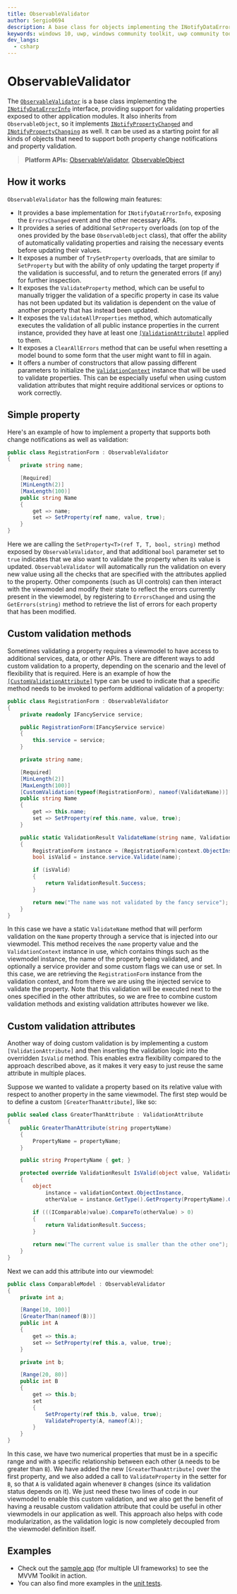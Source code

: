 ```yaml
---
title: ObservableValidator
author: Sergio0694
description: A base class for objects implementing the INotifyDataErrorInfo interface.
keywords: windows 10, uwp, windows community toolkit, uwp community toolkit, uwp toolkit, mvvm, componentmodel, property changed, notification, errors, validate, validation, binding, net core, net standard
dev_langs:
  - csharp
---
```


# ObservableValidator

The [`ObservableValidator`](/dotnet/api/microsoft.toolkit.mvvm.componentmodel.ObservableValidator) is a base class implementing the [`INotifyDataErrorInfo`](/dotnet/api/system.componentmodel.INotifyDataErrorInfo) interface, providing support for validating properties exposed to other application modules. It also inherits from `ObservableObject`, so it implements [`INotifyPropertyChanged`](/dotnet/api/system.componentmodel.inotifypropertychanged) and [`INotifyPropertyChanging`](/dotnet/api/system.componentmodel.inotifypropertychanging) as well. It can be used as a starting point for all kinds of objects that need to support both property change notifications and property validation.

> **Platform APIs:** [ObservableValidator](/dotnet/api/microsoft.toolkit.mvvm.componentmodel.ObservableValidator), [ObservableObject](/dotnet/api/microsoft.toolkit.mvvm.componentmodel.ObservableObject)

## How it works

`ObservableValidator` has the following main features:

- It provides a base implementation for `INotifyDataErrorInfo`, exposing the `ErrorsChanged` event and the other necessary APIs.
- It provides a series of additional `SetProperty` overloads (on top of the ones provided by the base `ObservableObject` class), that offer the ability of automatically validating properties and raising the necessary events before updating their values.
- It exposes a number of `TrySetProperty` overloads, that are similar to `SetProperty` but with the ability of only updating the target property if the validation is successful, and to return the generated errors (if any) for further inspection.
- It exposes the `ValidateProperty` method, which can be useful to manually trigger the validation of a specific property in case its value has not been updated but its validation is dependent on the value of another property that has instead been updated.
- It exposes the `ValidateAllProperties` method, which automatically executes the validation of all public instance properties in the current instance, provided they have at least one [`[ValidationAttribute]`](/dotnet/api/system.componentmodel.dataannotations.validationattribute) applied to them.
- It exposes a `ClearAllErrors` method that can be useful when resetting a model bound to some form that the user might want to fill in again.
- It offers a number of constructors that allow passing different parameters to initialize the [`ValidationContext`](/dotnet/api/system.componentmodel.dataannotations.validationcontext) instance that will be used to validate properties. This can be especially useful when using custom validation attributes that might require additional services or options to work correctly.

## Simple property

Here's an example of how to implement a property that supports both change notifications as well as validation:

```csharp
public class RegistrationForm : ObservableValidator
{
    private string name;

    [Required]
    [MinLength(2)]
    [MaxLength(100)]
    public string Name
    {
        get => name;
        set => SetProperty(ref name, value, true);
    }
}
```

Here we are calling the `SetProperty<T>(ref T, T, bool, string)` method exposed by `ObservableValidator`, and that additional `bool` parameter set to `true` indicates that we also want to validate the property when its value is updated. `ObservableValidator` will automatically run the validation on every new value using all the checks that are specified with the attributes applied to the property. Other components (such as UI controls) can then interact with the viewmodel and modify their state to reflect the errors currently present in the viewmodel, by registering to `ErrorsChanged` and using the `GetErrors(string)` method to retrieve the list of errors for each property that has been modified.

## Custom validation methods

Sometimes validating a property requires a viewmodel to have access to additional services, data, or other APIs. There are different ways to add custom validation to a property, depending on the scenario and the level of flexibility that is required. Here is an example of how the [`[CustomValidationAttribute]`](/dotnet/api/system.componentmodel.dataannotations.customvalidationattribute) type can be used to indicate that a specific method needs to be invoked to perform additional validation of a property:

```csharp
public class RegistrationForm : ObservableValidator
{
    private readonly IFancyService service;

    public RegistrationForm(IFancyService service)
    {
        this.service = service;
    }

    private string name;

    [Required]
    [MinLength(2)]
    [MaxLength(100)]
    [CustomValidation(typeof(RegistrationForm), nameof(ValidateName))]
    public string Name
    {
        get => this.name;
        set => SetProperty(ref this.name, value, true);
    }

    public static ValidationResult ValidateName(string name, ValidationContext context)
    {
        RegistrationForm instance = (RegistrationForm)context.ObjectInstance;
        bool isValid = instance.service.Validate(name);

        if (isValid)
        {
            return ValidationResult.Success;
        }

        return new("The name was not validated by the fancy service");
    }
}
```

In this case we have a static `ValidateName` method that will perform validation on the `Name` property through a service that is injected into our viewmodel. This method receives the `name` property value and the `ValidationContext` instance in use, which contains things such as the viewmodel instance, the name of the property being validated, and optionally a service provider and some custom flags we can use or set. In this case, we are retrieving the `RegistrationForm` instance from the validation context, and from there we are using the injected service to validate the property. Note that this validation will be executed next to the ones specified in the other attributes, so we are free to combine custom validation methods and existing validation attributes however we like.

## Custom validation attributes

Another way of doing custom validation is by implementing a custom `[ValidationAttribute]` and then inserting the validation logic into the overridden `IsValid` method. This enables extra flexibility compared to the approach described above, as it makes it very easy to just reuse the same attribute in multiple places.

Suppose we wanted to validate a property based on its relative value with respect to another property in the same viewmodel. The first step would be to define a custom `[GreaterThanAttribute]`, like so:

```csharp
public sealed class GreaterThanAttribute : ValidationAttribute
{
    public GreaterThanAttribute(string propertyName)
    {
        PropertyName = propertyName;
    }

    public string PropertyName { get; }

    protected override ValidationResult IsValid(object value, ValidationContext validationContext)
    {
        object
            instance = validationContext.ObjectInstance,
            otherValue = instance.GetType().GetProperty(PropertyName).GetValue(instance);

        if (((IComparable)value).CompareTo(otherValue) > 0)
        {
            return ValidationResult.Success;
        }

        return new("The current value is smaller than the other one");
    }
}
```

Next we can add this attribute into our viewmodel:

```csharp
public class ComparableModel : ObservableValidator
{
    private int a;

    [Range(10, 100)]
    [GreaterThan(nameof(B))]
    public int A
    {
        get => this.a;
        set => SetProperty(ref this.a, value, true);
    }

    private int b;

    [Range(20, 80)]
    public int B
    {
        get => this.b;
        set
        {
            SetProperty(ref this.b, value, true);
            ValidateProperty(A, nameof(A));
        }
    }
}
```

In this case, we have two numerical properties that must be in a specific range and with a specific relationship between each other (`A` needs to be greater than `B`). We have added the new `[GreaterThanAttribute]` over the first property, and we also added a call to `ValidateProperty` in the setter for `B`, so that `A` is validated again whenever `B` changes (since its validation status depends on it). We just need these two lines of code in our viewmodel to enable this custom validation, and we also get the benefit of having a reusable custom validation attribute that could be useful in other viewmodels in our application as well. This approach also helps with code modularization, as the validation logic is now completely decoupled from the viewmodel definition itself.

## Examples

- Check out the [sample app](https://aka.ms/mvvmtoolkit/samples) (for multiple UI frameworks) to see the MVVM Toolkit in action.
- You can also find more examples in the [unit tests](https://github.com/CommunityToolkit/dotnet/tree/main/tests/CommunityToolkit.Mvvm.UnitTests).
